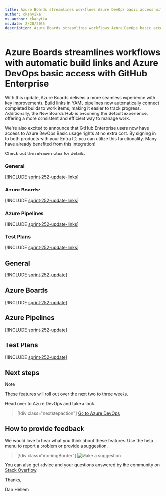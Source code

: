 ```yaml
---
title: Azure Boards streamlines workflows Azure DevOps basic access with GitHub Enterprise
author: ckanyika
ms.author: ckanyika
ms.date: 2/20/2025
description: Azure Boards streamlines workflows Azure DevOps basic access with GitHub Enterprise
---
```

# Azure Boards streamlines workflows with automatic build links and Azure DevOps basic access with GitHub Enterprise


With this update, Azure Boards delivers a more seamless experience with key improvements. Build links in YAML pipelines now automatically connect completed builds to work items, making it easier to track progress. Additionally, the New Boards Hub is becoming the default experience, offering a more consistent and efficient way to manage work.

We're also excited to announce that GitHub Enterprise users now have access to Azure DevOps Basic usage rights at no extra cost. By signing in to both products with your Entra ID, you can utilize this functionality. Many have already benefited from this integration!

Check out the release notes for details.

### General

[!INCLUDE [sprint-252-update-links](includes/general/sprint-252-update-links.md)]

### Azure Boards:

[!INCLUDE [sprint-252-update-links](includes/boards/sprint-252-update-links.md)]

### Azure Pipelines

[!INCLUDE [sprint-252-update-links](includes/pipelines/sprint-252-update-links.md)]

### Test Plans

[!INCLUDE [sprint-252-update-links](includes/testplans/sprint-252-update-links.md)]

## General

[!INCLUDE [sprint-252-update](includes/general/sprint-252-update.md)]

## Azure Boards

[!INCLUDE [sprint-252-update](includes/boards/sprint-252-update.md)]

## Azure Pipelines

[!INCLUDE [sprint-252-update](includes/pipelines/sprint-252-update.md)]

## Test Plans

[!INCLUDE [sprint-252-update](includes/testplans/sprint-252-update.md)]

## Next steps

> [!NOTE]
> These features will roll out over the next two to three weeks.

Head over to Azure DevOps and take a look.

> [!div class="nextstepaction"] 
> [Go to Azure DevOps](https://go.microsoft.com/fwlink/?LinkId=307137&campaign=o~msft~docs~product-vsts~release-notes)

## How to provide feedback

We would love to hear what you think about these features. Use the help menu to report a problem or provide a suggestion.

> [!div class="mx-imgBorder"] 
> ![Make a suggestion](../media/make-a-suggestion.png)

You can also get advice and your questions answered by the community on [Stack Overflow](https://stackoverflow.com/questions/tagged/azure-devops).

Thanks,

Dan Hellem
